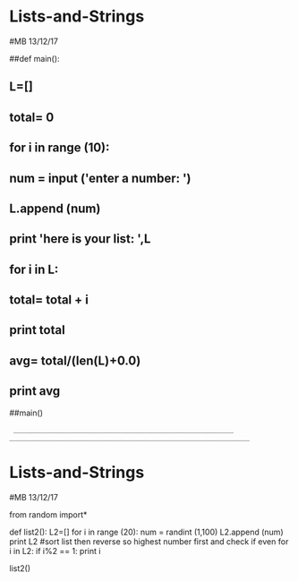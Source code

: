 # Lists-and-Strings
#MB 13/12/17

##def main():
##    L=[]
##    total= 0 
##    for i in range (10):
##        num = input ('enter a number: ')
##        L.append (num)
##    print 'here is your list: ',L
##    for i in L:
##        total= total + i
##    print total
##    avg= total/(len(L)+0.0)
##    print avg
##main()
     
     _______________________________________________________ ____________________________________________________________
     
     
# Lists-and-Strings
#MB 13/12/17

from random import*
        
def list2():
    L2=[]
    for i in range (20):
        num = randint (1,100)
        L2.append (num)
    print L2 #sort list then reverse so highest number first and check if even
    for i in L2:
        if i%2 == 1:
            print i 
    
list2()

    
